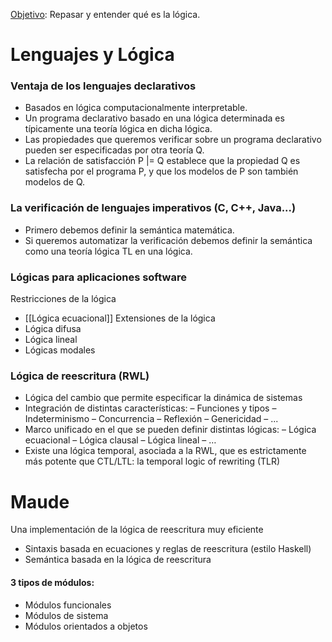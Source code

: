 <u>Objetivo</u>: Repasar y entender qué es la lógica.

# Lenguajes y Lógica
### Ventaja de los lenguajes declarativos
- Basados en lógica computacionalmente interpretable.
- Un programa declarativo basado en una lógica determinada es típicamente una teoría  lógica en dicha lógica.
- Las propiedades que queremos verificar sobre un programa declarativo pueden ser especificadas por otra teoría Q.
- La relación de satisfacción P |= Q establece que la propiedad Q es satisfecha por el programa P, y que los modelos de P son también modelos de Q.

### La verificación de lenguajes imperativos (C, C++, Java...)
- Primero debemos definir la semántica matemática.
- Si queremos automatizar la verificación debemos definir la semántica como una teoría lógica TL en una lógica.

### Lógicas para aplicaciones software
Restricciones de la lógica
- [[Lógica ecuacional]]
Extensiones de la lógica
- Lógica difusa
- Lógica lineal
- Lógicas modales

### Lógica de reescritura (RWL)
-  Lógica del cambio que permite especificar la dinámica de sistemas
- Integración de distintas características: 
	– Funciones y tipos 
	– Indeterminismo 
	– Concurrencia 
	– Reflexión 
	– Genericidad 
	– ... 
- Marco unificado en el que se pueden definir distintas lógicas: 
	– Lógica ecuacional 
	– Lógica clausal 
	– Lógica lineal 
	– … 
-  Existe una lógica temporal, asociada a la RWL, que es estrictamente más potente que CTL/LTL: la temporal logic of rewriting (TLR)

# Maude
Una implementación de la lógica de reescritura muy eficiente
- Sintaxis basada en ecuaciones y reglas de reescritura (estilo Haskell)
- Semántica basada en la lógica de reescritura

#### 3 tipos de módulos:
- Módulos funcionales
- Módulos de sistema
- Módulos orientados a objetos

